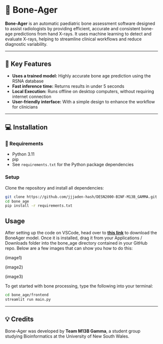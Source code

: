 # :bone: Bone-Ager

**Bone-Ager** is an automatic paediatric bone assessment software designed to assist radiologists by providing efficient, accurate and consistent bone-age predictions from hand X-rays. It uses machine learning to detect and evaluate X-rays, helping to streamline clinical workflows and reduce diagnostic variability.

---

## :mag_right: Key Features 

- **Uses a trained model:** Highly accurate bone age prediction using the RSNA database
- **Fast inference time:** Returns results in under 5 seconds 
- **Local Execution:** Runs offline on desktop computers, without requiring internet connection 
- **User-friendly interface:** With a simple design to enhance the workflow for clinicians 

---

## :computer: Installation

### :file_folder: Requirements

- Python 3.11 
- pip
- See `requirements.txt` for the Python package dependencies 

### Setup

Clone the repository and install all dependencies:
```bash
git clone https://github.com/jjjaden-hash/DESN2000-BINF-M13B_GAMMA.git
cd bone_age
pip install -r requirements.txt
```

## Usage
After setting up the code on VSCode, head over to [**this link**](www.google.com) to download the BoneAger model.
Once it is installed, drag it from your Applications / Downloads folder into the
bone_age directory contained in your GitHub repo. Below are a few images that can
show you how to do this:

(image1)

(image2)

(image3)

To get started with bone processing, type the following into your terminal:
```bash
cd bone_age/frontend
streamlit run main.py
```

---

## :bulb: Credits

Bone-Ager was developed by **Team M13B Gamma**, a student group studying Bioinformatics at the University of New South Wales. 

